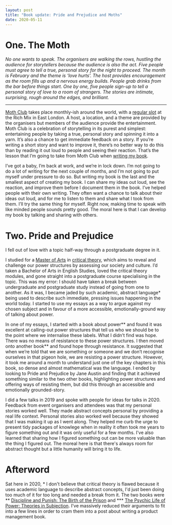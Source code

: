 ```yaml
---
layout: post
title: "Book update: Pride and Prejudice and Moths"
date: 2020-05-11
---
```


# One. The Moth

_No one wants to speak. The organisers are walking the rows, hustling the audience for storytellers because the audience is also the act. Five people must agree to tell a true, personal story for the night to proceed. The month is February and the theme is ‘love hurts’. The host provides encouragement as the room fills up and a nervous energy builds. People grab drinks from the bar before things start. One by one, five people sign-up to tell a personal story of love to a room of strangers. The stories are intimate, surprising, rough around the edges, and brilliant._

***

[Moth Club](https://themoth.org/) takes place monthly-ish around the world, with a [regular slot](https://themoth.org/events/results?eventLocations=67&typesOfEvents=&eventDate=) at the Rich Mix in East London. A host, a location, and a theme are provided by the organisers but members of the audience provide the entertainment. Moth Club is a celebration of storytelling in its purest and simplest: entertaining people by taking a true, personal story and spinning it into a yarn. It’s also a chance to get immediate feedback on a story. If you’re writing a short story and want to improve it, there’s no better way to do this than by reading it out loud to people and seeing their reaction. That’s the lesson that I’m going to take from Moth Club when [writing my book](https://scottcolfer.com/2020/03/30/2020-book-update-maelstrom.html).

I’ve got a baby, I’m back at work, and we’re in lock down. I’m not going to do a lot of writing for the next couple of months, and I’m not going to put myself under pressure to do so. But writing my book is the last and the smallest aspect of creating my book. I can share my ideas out loud, see the reaction, and improve them before I document them in the book. I’ve helped people with their own writing. They often want a chance to talk about their ideas out loud, and for me to listen to them and share what I took from them. I’ll try the same thing for myself. Right now, making time to speak with like minded people sounds pretty good. The moral here is that I can develop my book by talking and sharing with others.

# Two. Pride and Prejudice

I fell out of love with a topic half-way through a postgraduate degree in it. 

I studied for a [Master of Arts](https://en.wikipedia.org/wiki/Master_of_Arts) in [critical theory](https://en.wikipedia.org/wiki/Critical_theory), which aims to reveal and challenge our power structures by assessing our society and culture. I’d taken a Bachelor of Arts in English Studies, loved the critical theory modules, and gone straight into a postgraduate course specialising in the topic. This was my error: I should have taken a break between undergraduate and postgraduate study instead of going from one to another. As it was, I became jaded by such academic, abstract language* being used to describe such immediate, pressing issues happening in the world today. I started to use my essays as a way to argue against my chosen subject and in favour of a more accessible, emotionally-ground way of talking about power. 

 In one of my essays, I started with a book about power** and found it was excellent at calling-out power structures that tell us who we should be to the point where we internalise these labels. What I didn’t find was hope. There was no means of resistance to these power structures. I then moved onto another book** and found hope through resistance. It suggested that when we’re told that we are something or someone and we don’t recognise ourselves in that pigeon hole, we are resisting a power structure. However, it took me around a month to understand just one of the key chapters in this book, so dense and almost mathematical was the language. I ended by looking to Pride and Prejudice by Jane Austin and finding that it achieved something similar to the two other books, highlighting power structures and offering ways of resisting them, but did this through an accessible and emotionally grounded-story. 

 I did a few talks in 2019 and spoke with people for ideas for talks in  2020. Feedback from event organisers and attendees was that my personal  stories worked well. They made abstract concepts personal by providing a  real life context. Personal stories also worked well because they showed  that I was making it up as I went along. They helped me curb the urge to  present tidy packages of knowlege when in reality it often took me years to figure something out and it was only useful for a few months. I've also learned that sharing how I figured  something out can be more valuable than the thing I figured out. The moreal here is that there's always room for abstract thought but a little humanity will bring it to life.

# Afterword

Sat here in 2020, * I don't believe that critical theory is flawed because it uses academic language to describe abstract concepts, I'd just been doing too much of it for too long and needed a break from it. The two books were ** [Discipline and Punish: The Birth of the Prison](https://www.goodreads.com/book/show/80369.Discipline_and_Punish) and *** [The Psychic Life of Power: Theories in Subjection](https://www.goodreads.com/book/show/331460.The_Psychic_Life_of_Power). I've massively reduced their arguments to fit into a few lines in order to cram them into a post about writing a product management book.
